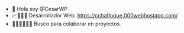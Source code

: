 - 👋 Hola soy @CesarWP
- 📈🧑‍💻🌱 Desarrollador Web.
  https://cchafloque.000webhostapp.com/
- 🧑‍💻🧑‍💻🧑‍💻 Busco para colaborar en proyectos.


<!---
CesarWP/CesarWP is a ✨ special ✨ repository because its `README.md` (this file) appears on your GitHub profile.
You can click the Preview link to take a look at your changes.
--->
